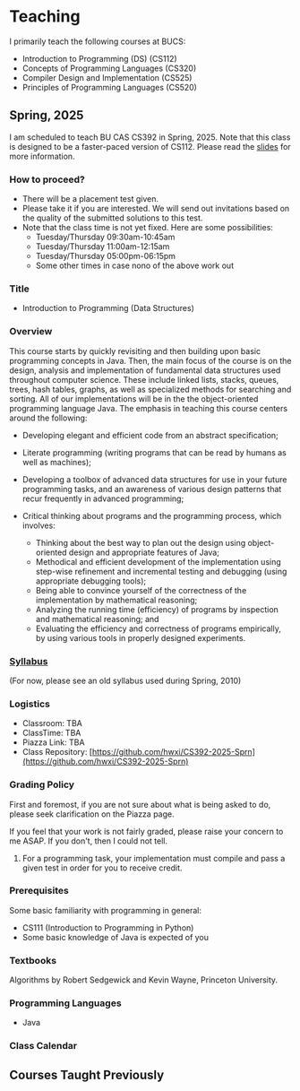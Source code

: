 # Teaching

I primarily teach the following courses at BUCS:

* Introduction to Programming (DS) (CS112)
* Concepts of Programming Languages (CS320)
* Compiler Design and Implementation (CS525)
* Principles of Programming Languages (CS520)

## Spring, 2025

I am scheduled to teach BU CAS CS392 in Spring, 2025.
Note that this class is designed to be a faster-paced version of CS112.
Please read the [slides](./CS392/2025Sprn/admin/faster-paced.pdf) for more information.

### How to proceed?

* There will be a placement test given.
* Please take it if you are interested. We will send out invitations
  based on the quality of the submitted solutions to this test.
* Note that the class time is not yet fixed. Here are some possibilities:
  * Tuesday/Thursday 09:30am-10:45am
  * Tuesday/Thursday 11:00am-12:15am
  * Tuesday/Thursday 05:00pm-06:15pm
  * Some other times in case nono of the above work out

### Title

* Introduction to Programming (Data Structures)

### Overview

This course starts by quickly revisiting and then building upon basic
programming concepts in Java. Then, the main focus of the course is on
the design, analysis and implementation of fundamental data structures
used throughout computer science. These include linked lists, stacks,
queues, trees, hash tables, graphs, as well as specialized methods for
searching and sorting. All of our implementations will be in the the
object-oriented programming language Java. The emphasis in teaching
this course centers around the following:

* Developing elegant and efficient code from an abstract specification;

* Literate programming (writing programs that can be read by humans as well
as machines);

* Developing a toolbox of advanced data structures for use in your future
programming tasks, and an awareness of various design patterns that recur
frequently in advanced programming;

* Critical thinking about programs and the programming process, which
involves:
  * Thinking about the best way to plan out the design using object-oriented
    design and appropriate features of Java;
  * Methodical and efficient development of the implementation using step-wise
    refinement and incremental testing and debugging (using appropriate
    debugging tools);
  * Being able to convince yourself of the correctness of the implementation by
    mathematical reasoning;
  * Analyzing the running time (efficiency) of programs by inspection and
    mathematical reasoning; and
  * Evaluating the efficiency and correctness of programs empirically, by using
    various tools in properly designed experiments.

### [Syllabus](./CS392/2025Sprn/admin/syllabus.pdf)

(For now, please see an old syllabus used during Spring, 2010)

### Logistics

* Classroom: TBA
* ClassTime: TBA
* Piazza Link: TBA
* Class Repository: [https://github.com/hwxi/CS392-2025-Sprn](https://github.com/hwxi/CS392-2025-Sprn)

### Grading Policy

First and foremost, if you are not sure about what is being asked
to do, please seek clarification on the Piazza page.

If you feel that your work is not fairly graded, please raise your
concern to me ASAP. If you don't, then I could not tell.

1. For a programming task, your implementation must compile and pass a
given test in order for you to receive credit.

### Prerequisites

Some basic familiarity with programming in general:

* CS111 (Introduction to Programming in Python)
* Some basic knowledge of Java is expected of you

### Textbooks

Algorithms by Robert Sedgewick and Kevin Wayne, Princeton University.

### Programming Languages

* Java

### Class Calendar

## Courses Taught Previously
